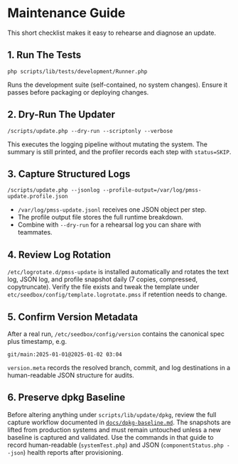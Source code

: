 # Maintenance Guide

This short checklist makes it easy to rehearse and diagnose an update.

## 1. Run The Tests
```
php scripts/lib/tests/development/Runner.php
```
Runs the development suite (self-contained, no system changes). Ensure it
passes before packaging or deploying changes.

## 2. Dry-Run The Updater
```
/scripts/update.php --dry-run --scriptonly --verbose
```
This executes the logging pipeline without mutating the system. The summary is
still printed, and the profiler records each step with `status=SKIP`.

## 3. Capture Structured Logs
```
/scripts/update.php --jsonlog --profile-output=/var/log/pmss-update.profile.json
```
- `/var/log/pmss-update.jsonl` receives one JSON object per step.
- The profile output file stores the full runtime breakdown.
- Combine with `--dry-run` for a rehearsal log you can share with teammates.

## 4. Review Log Rotation
`/etc/logrotate.d/pmss-update` is installed automatically and rotates the text
log, JSON log, and profile snapshot daily (7 copies, compressed, copytruncate).
Verify the file exists and tweak the template under
`etc/seedbox/config/template.logrotate.pmss` if retention needs to change.

## 5. Confirm Version Metadata
After a real run, `/etc/seedbox/config/version` contains the canonical spec plus
timestamp, e.g.
```
git/main:2025-01-01@2025-01-02 03:04
```
`version.meta` records the resolved branch, commit, and log destinations in a
human-readable JSON structure for audits.

## 6. Preserve dpkg Baseline
Before altering anything under `scripts/lib/update/dpkg`, review the full capture
workflow documented in [`docs/dpkg-baseline.md`](./dpkg-baseline.md). The
snapshots are lifted from production systems and must remain untouched unless a
new baseline is captured and validated. Use the commands in that guide to record
human-readable (`systemTest.php`) and JSON (`componentStatus.php --json`) health
reports after provisioning.
